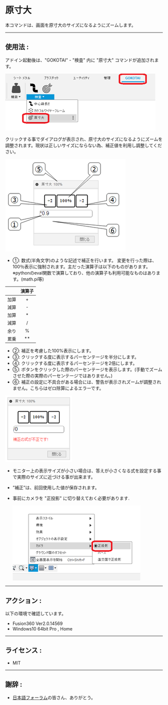 # **原寸大**

本コマンドは、画面を原寸大のサイズになるようにズームします。

---

## **使用法** :

アドイン起動後は、"GOKOTAI" - "検査" 内に "原寸大" コマンドが追加されます。

![Alt text](./resources_readme/menu.png)

クリックする事でダイアログが表示され、原寸大のサイズになるようにズームを調整されます。現状は正しいサイズにならない為、補正値を利用し調整してください。

![Alt text](./resources_readme/dialog.png)

+ ①: 数式(半角文字)のような記述で補正を行います。 変更を行った際は、100％表示に強制されます。主だった演算子は以下のものがあります。※pythonのeval関数で演算しており、他の演算子も利用可能なものはあります。(math.pi等)

| | 演算子 |
| :---: | :---: |
| 加算 | + |
| 減算 | - |
| 加算 | * |
| 減算 | / |
| 余り | % |
| 累乗 | ** |

+ ②: 補正を考慮した100%表示にします。
+ ③: クリックする度に表示するパーセンテージを半分にします。
+ ④: クリックする度に表示するパーセンテージを2倍にします。
+ ⑤: ボタンをクリックした際のパーセンテージを表示します。(手動でズームさせた際の実際のパーセンテージではありません。)
+ ⑥: 補正の設定に不具合がある場合には、警告が表示されズームが調整されません。こちらはゼロ除算によるエラーです。

![Alt text](./resources_readme/errer.png)


+ モニター上の表示サイズが小さい場合は、答えが小さくなる式を設定する事で実際のサイズに近づける事が出来ます。

+ ”補正”は、前回使用した値が保存されます。

+ 事前にカメラを "正投影" に切り替えておく必要があります.

  ![Alt text](./resources_readme/camera.png)



---

## **アクション** :

以下の環境で確認しています。

- Fusion360 Ver2.0.14569
- Windows10 64bit Pro , Home

---

## **ライセンス** :

- MIT

---

## 謝辞 :

- [日本語フォーラム](https://forums.autodesk.com/t5/fusion-360-ri-ben-yu/bd-p/707)の皆さん、ありがとう。
